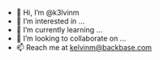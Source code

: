 - 👋 Hi, I’m @k3lvinm
- 👀 I’m interested in ...
- 🌱 I’m currently learning ...
- 💞️ I’m looking to collaborate on ...
- 📫 Reach me at kelvinm@backbase.com

<!---
k3lvinm/k3lvinm is a ✨ special ✨ repository because its `README.md` (this file) appears on your GitHub profile.
You can click the Preview link to take a look at your changes.
--->

